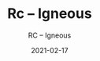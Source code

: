 ---
designer: "Endless Knot"
description: "Color%3A%20Sapphire%0AMaterial%3A%20100%25%20Wool%0ACollection%3A%20Hand-Tufted%20Collection"
image_primary: "img/IGN-250-600x750.jpg"
manufacturer: "Endless Knot"
href: "https://endlessknotrugs.com/product/igneous-sapphire/"
subtitle: "RC – Igneous"
tags: 
  - "sapphire"
  - "100% wool"
  - "hand-tufted collection"
  - "Endless Knot"
  - "Hand-Tufted Rugs"
title: "Rc – Igneous"
category: "hand-tufted-rugs"
slug: "/manufacturers/endless-knot/hand-tufted-rugs/endless-knot-rc-igneous"
date: "2021-02-17"
---